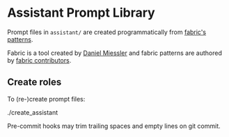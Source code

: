 # Assistant Prompt Library

Prompt files in `assistant/` are created programmatically from [fabric's patterns](https://github.com/danielmiessler/Fabric/tree/main/data/patterns).

Fabric is a tool created by [Daniel Miessler](https://github.com/danielmiessler) and fabric patterns are authored by [fabric contributors](https://github.com/danielmiessler/fabric/graphs/contributors).

## Create roles

To (re-)create prompt files:

  ./create_assistant

Pre-commit hooks may trim trailing spaces and empty lines on git commit.
